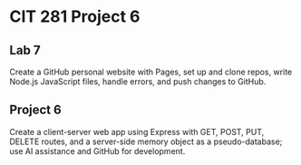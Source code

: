 # CIT 281 Project 6

## Lab 7
Create a GitHub personal website with Pages, set up and clone repos, write Node.js JavaScript files, handle errors, and push changes to GitHub.

## Project 6
Create a client-server web app using Express with GET, POST, PUT, DELETE routes, and a server-side memory object as a pseudo-database; use AI assistance and GitHub for development.
